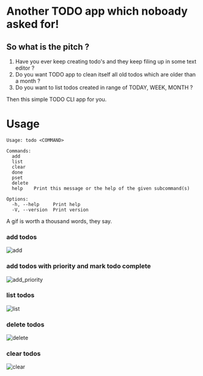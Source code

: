 # Another TODO app which noboady asked for!
## So what is the pitch ?
1. Have you ever keep creating todo's and they keep filing up in some text editor ?
2. Do you want TODO app to clean itself all old todos which are older than a month ?
3. Do you want to list todos created in range of TODAY, WEEK, MONTH ?

   
Then this simple TODO CLI app for you.

# Usage 
```
Usage: todo <COMMAND>

Commands:
  add
  list
  clear
  done
  pset
  delete
  help    Print this message or the help of the given subcommand(s)

Options:
  -h, --help     Print help
  -V, --version  Print version
```
A gif is worth a thousand words, they say.
### add todos 
![add](https://github.com/vasanthegde/lazytodo/assets/12895102/814a5b1c-6714-437d-ba2f-d818ba1c0c2b)

### add todos with priority and mark todo complete
![add_priority](https://github.com/vasanthegde/lazytodo/assets/12895102/f4e6be75-087b-4408-a155-4977df128737)

### list todos 
![list](https://github.com/vasanthegde/lazytodo/assets/12895102/a487f53a-30fc-4989-b19e-e48cebaa4d31)

### delete todos
![delete](https://github.com/vasanthegde/lazytodo/assets/12895102/823cf5b7-309d-4263-9085-1959885520ae)

### clear todos
![clear](https://github.com/vasanthegde/lazytodo/assets/12895102/a1d1fc52-c858-48d5-b690-07b6f6f7f33a)
